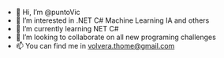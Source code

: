- 👋 Hi, I’m @puntoVic
- 👀 I’m interested in .NET C# Machine Learning IA and others
- 🌱 I’m currently learning NET C# 
- 💞️ I’m looking to collaborate on all new programing challenges
- 📫 You can find me in volvera.thome@gmail.com

